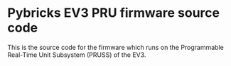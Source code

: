 # Pybricks EV3 PRU firmware source code

This is the source code for the firmware which runs on the Programmable Real-Time Unit Subsystem (PRUSS) of the EV3.
